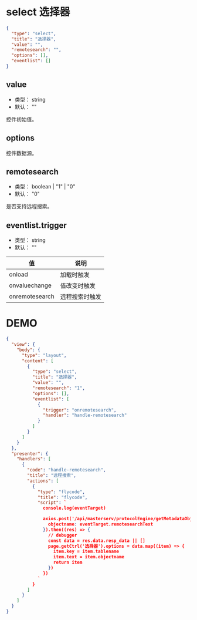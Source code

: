 # select 选择器


```json
{
  "type": "select",
  "title": "选择器",
  "value": "",
  "remotesearch": "",
  "options": [],
  "eventlist": []
}
```


## value
+ 类型： string
+ 默认： ""

控件初始值。

## options
控件数据源。

## remotesearch
+ 类型： boolean | "1" | "0"
+ 默认： "0"

是否支持远程搜索。

## eventlist.trigger
+ 类型： string
+ 默认： ""

| 值 | 说明 |
| ---- | ---- |
| onload | 加载时触发 |
| onvaluechange | 值改变时触发 |
| onremotesearch | 远程搜索时触发 |


# DEMO
```json
{
  "view": {
    "body": {
      "type": "layout",
      "content": [
        {
          "type": "select",
          "title": "选择器",
          "value": "",
          "remotesearch": "1",
          "options": [],
          "eventlist": [
            {
              "trigger": "onremotesearch",
              "handler": "handle-remotesearch"
            }
          ]
        }
      ]
    }
  },
  "presenter": {
    "handlers": [
      {
        "code": "handle-remotesearch",
        "title": "远程搜索",
        "actions": [
          {
            "type": "flycode",
            "title": "flycode",
            "script": `
              console.log(eventTarget)

              axios.post('/api/masterserv/protocolEngine/getMetadataObject', {
                objectname: eventTarget.remotesearchText
              }).then((res) => {
                // debugger
                const data = res.data.resp_data || []
                page.getCtrl('选择器').options = data.map((item) => {
                  item.key = item.tablename
                  item.text = item.objectname
                  return item
                })
              })
            `
          }
        ]
      }
    ]
  }
}
```
